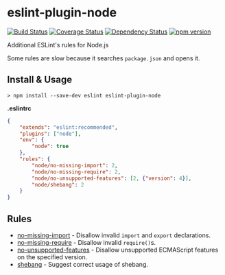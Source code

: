 # eslint-plugin-node

[![Build Status](https://travis-ci.org/mysticatea/eslint-plugin-node.svg?branch=master)](https://travis-ci.org/mysticatea/eslint-plugin-node)
[![Coverage Status](https://coveralls.io/repos/mysticatea/eslint-plugin-node/badge.svg?branch=master)](https://coveralls.io/r/mysticatea/eslint-plugin-node?branch=master)
[![Dependency Status](https://david-dm.org/mysticatea/eslint-plugin-node.svg)](https://david-dm.org/mysticatea/eslint-plugin-node)
[![npm version](https://badge.fury.io/js/eslint-plugin-node.svg)](http://badge.fury.io/js/eslint-plugin-node)

Additional ESLint's rules for Node.js

Some rules are slow because it searches `package.json` and opens it.

## Install & Usage

```
> npm install --save-dev eslint eslint-plugin-node
```

**.eslintrc**

```json
{
    "extends": "eslint:recommended",
    "plugins": ["node"],
    "env": {
        "node": true
    },
    "rules": {
        "node/no-missing-import": 2,
        "node/no-missing-require": 2,
        "node/no-unsupported-features": [2, {"version": 4}],
        "node/shebang": 2
    }
}
```

## Rules

- [no-missing-import](docs/rules/no-missing-import.md) - Disallow invalid `import` and `export` declarations.
- [no-missing-require](docs/rules/no-missing-require.md) - Disallow invalid `require()`s.
- [no-unsupported-features](docs/rules/no-unsupported-features.md) - Disallow unsupported ECMAScript features on the specified version.
- [shebang](docs/rules/shebang.md) - Suggest correct usage of shebang.
